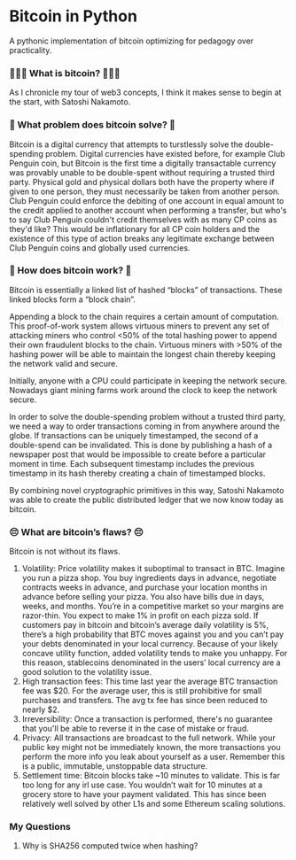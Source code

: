 # Bitcoin in Python

A pythonic implementation of bitcoin optimizing for pedagogy over practicality.


### 🤷🏼‍♀️ What is bitcoin? 🤷🏼‍♀️

As I chronicle my tour of web3 concepts, I think it makes sense to begin at the start, with Satoshi Nakamoto. 


### 🤔 What problem does bitcoin solve? 🤔

Bitcoin is a digital currency that attempts to turstlessly solve the double-spending problem. Digital currencies have existed before, for example Club Penguin coin, but Bitcoin is the first time a digitally transactable currency was provably unable to be double-spent without requiring a trusted third party. Physical gold and physical dollars both have the property where if given to one person, they must necessarily be taken from another person. Club Penguin could enforce the debiting of one account in equal amount to the credit applied to another account when performing a transfer, but who's to say Club Penguin couldn't credit themselves with as many CP coins as they'd like? This would be inflationary for all CP coin holders and the existence of this type of action breaks any legitimate exchange between Club Penguin coins and globally used currencies. 


### 🤯 How does bitcoin work? 🤯

Bitcoin is essentially a linked list of hashed “blocks” of transactions. These linked blocks form a “block chain”.

Appending a block to the chain requires a certain amount of computation. This proof-of-work system allows virtuous miners to prevent any set of attacking miners who control <50% of the total hashing power to append their own fraudulent blocks to the chain. Virtuous miners with >50% of the hashing power will be able to maintain the longest chain thereby keeping the network valid and secure.

Initially, anyone with a CPU could participate in keeping the network secure. Nowadays giant mining farms work around the clock to keep the network secure. 

In order to solve the double-spending problem without a trusted third party, we need a way to order transactions coming in from anywhere around the globe. If transactions can be uniquely timestamped, the second of a double-spend can be invalidated. This is done by publishing a hash of a newspaper post that would be impossible to create before a particular moment in time. Each subsequent timestamp includes the previous timestamp in its hash thereby creating a chain of timestamped blocks. 

By combining novel cryptographic primitives in this way, Satoshi Nakamoto was able to create the public distributed ledger that we now know today as bitcoin.


### 😔 What are bitcoin’s flaws? 😔

Bitcoin is not without its flaws. 

1. Volatility: Price volatility makes it suboptimal to transact in BTC. Imagine you run a pizza shop. You buy ingredients days in advance, negotiate contracts weeks in advance, and purchase your location months in advance before selling your pizza. You also have bills due in days, weeks, and months. You’re in a competitive market so your margins are razor-thin. You expect to make 1% in profit on each pizza sold. If customers pay in bitcoin and bitcoin’s average daily volatility is 5%, there’s a high probability that BTC moves against you and you can’t pay your debts denominated in your local currency. Because of your likely concave utility function, added volatility tends to make you unhappy. For this reason, stablecoins denominated in the users’ local currency are a good solution to the volatility issue. 
2. High transaction fees: This time last year the average BTC transaction fee was $20. For the average user, this is still prohibitive for small purchases and transfers. The avg tx fee has since been reduced to nearly $2.
3. Irreversibility: Once a transaction is performed, there's no guarantee that you'll be able to reverse it in the case of mistake or fraud. 
4. Privacy: All transactions are broadcast to the full network. While your public key might not be immediately known, the more transactions you perform the more info you leak about yourself as a user. Remember this is a public, immutable, unstoppable data structure. 
5. Settlement time: Bitcoin blocks take ~10 minutes to validate. This is far too long for any irl use case. You wouldn’t wait for 10 minutes at a grocery store to have your payment validated. This has since been relatively well solved by other L1s and some Ethereum scaling solutions. 


### My Questions
1. Why is SHA256 computed twice when hashing?